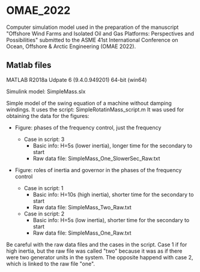 # OMAE_2022
Computer simulation model used in the preparation of the manuscript "Offshore Wind Farms and Isolated Oil and Gas Platforms: Perspectives and Possibilities" submitted to the ASME 41st International Conference on Ocean, Offshore & Arctic Engineering (OMAE 2022).

## Matlab files
MATLAB R2018a Udpate 6 (9.4.0.949201) 64-bit (win64)

Simulink model: SimpleMass.slx

Simple model of the swing equation of a machine without damping windings. 
It uses the script: SimpleRotatinMass_script.m
It was used for obtaining the data for the figures:

  - Figure: phases of the frequency control, just the frequency
    - Case in script: 3
      - Basic info: H=5s (lower inertia), longer time for the secondary to start
      - Raw data file: SimpleMass_One_SlowerSec_Raw.txt
    
  - Figure: roles of inertia and governor in the phases of the frequency control
    - Case in script: 1
      - Basic info: H=10s (high inertia), shorter time for the secondary to start
      - Raw data file: SimpleMass_Two_Raw.txt
    - Case in script: 2
      - Basic info: H=5s (low inertia), shorter time for the secondary to start
      - Raw data file: SimpleMass_One_Raw.txt

Be careful with the raw data files and the cases in the script. Case 1 if for high inertia, but the raw file was called "two" because it was as if there were two generator units in the system. The opposite happend with case 2, which is linked to the raw file "one". 
